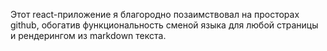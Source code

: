 Этот react-приложение я благородно позаимствовал на просторах github, обогатив функциональность сменой языка для любой страницы и рендерингом из markdown текста.
